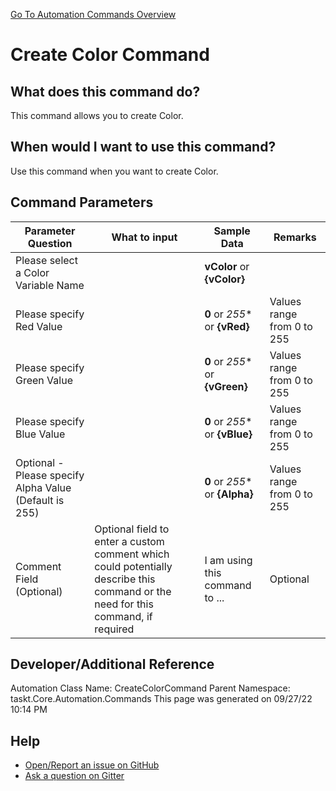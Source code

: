 <!--TITLE: Create Color Command -->
<!-- SUBTITLE: a command in the Color Commands group. -->
[Go To Automation Commands Overview](/automation-commands.md)


# Create Color Command


## What does this command do?
This command allows you to create Color.


## When would I want to use this command?
Use this command when you want to create Color.


## Command Parameters
| Parameter Question   	| What to input  	|  Sample Data 	| Remarks  	|
| ---                    | ---               | ---           | ---       |
|Please select a Color Variable Name||**vColor** or **{vColor}**||
|Please specify Red Value||**0** or *255** or **{vRed}**|Values range from 0 to 255|
|Please specify Green Value||**0** or *255** or **{vGreen}**|Values range from 0 to 255|
|Please specify Blue Value||**0** or *255** or **{vBlue}**|Values range from 0 to 255|
|Optional - Please specify Alpha Value (Default is 255)||**0** or *255** or **{Alpha}**|Values range from 0 to 255|
|Comment Field (Optional)|Optional field to enter a custom comment which could potentially describe this command or the need for this command, if required|I am using this command to ...|Optional|














## Developer/Additional Reference
Automation Class Name: CreateColorCommand
Parent Namespace: taskt.Core.Automation.Commands
This page was generated on 09/27/22 10:14 PM


## Help
- [Open/Report an issue on GitHub](https://github.com/rcktrncn/taskt/issues/new)
- [Ask a question on Gitter](https://gitter.im/taskt-rpa/Lobby)
